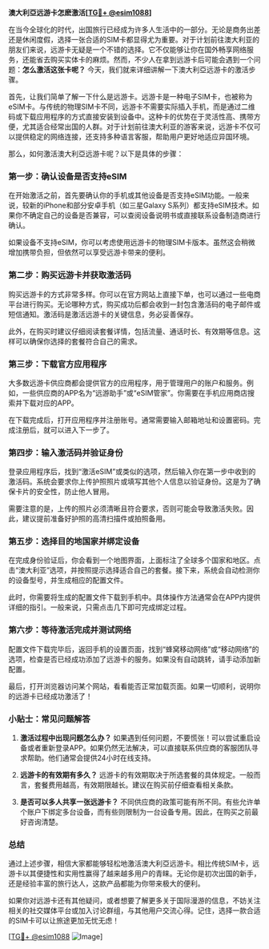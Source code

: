 **澳大利亞远游卡怎麽激活[[TG💪+ @esim1088](https://t.me/s/esim1088)]**

在当今全球化的时代，出国旅行已经成为许多人生活中的一部分。无论是商务出差还是休闲度假，选择一张合适的SIM卡都显得尤为重要。对于计划前往澳大利亚的朋友们来说，远游卡无疑是一个不错的选择。它不仅能够让你在国外畅享网络服务，还能省去购买实体卡的麻烦。然而，不少人在拿到远游卡后可能会遇到一个问题：**怎么激活这张卡呢？** 今天，我们就来详细讲解一下澳大利亞远游卡的激活步骤。

首先，让我们简单了解一下什么是远游卡。远游卡是一种电子SIM卡，也被称为eSIM卡。与传统的物理SIM卡不同，远游卡不需要实际插入手机，而是通过二维码或下载应用程序的方式直接安装到设备中。这种卡的优势在于灵活性高、携带方便，尤其适合经常出国的人群。对于计划前往澳大利亚的游客来说，远游卡不仅可以提供稳定的网络连接，还支持多种语言客服，帮助用户更好地适应异国环境。

那么，如何激活澳大利亞远游卡呢？以下是具体的步骤：

### 第一步：确认设备是否支持eSIM

在开始激活之前，首先要确认你的手机或其他设备是否支持eSIM功能。一般来说，较新的iPhone和部分安卓手机（如三星Galaxy S系列）都支持eSIM技术。如果你不确定自己的设备是否兼容，可以查阅设备说明书或直接联系设备制造商进行确认。

如果设备不支持eSIM，你可以考虑使用远游卡的物理SIM卡版本。虽然这会稍微增加携带负担，但依然可以享受远游卡带来的便利。

### 第二步：购买远游卡并获取激活码

购买远游卡的方式非常多样。你可以在官方网站上直接下单，也可以通过一些电商平台进行购买。无论哪种方式，购买成功后都会收到一封包含激活码的电子邮件或短信通知。激活码是激活远游卡的关键信息，务必妥善保存。

此外，在购买时建议仔细阅读套餐详情，包括流量、通话时长、有效期等信息。这样可以确保你选择的套餐符合自己的需求。

### 第三步：下载官方应用程序

大多数远游卡供应商都会提供官方的应用程序，用于管理用户的账户和服务。例如，一些供应商的APP名为“远游助手”或“eSIM管家”。你需要在手机应用商店搜索并下载对应的APP。

在下载完成后，打开应用程序并注册账号。通常需要输入邮箱地址和设置密码。完成注册后，就可以进入下一步了。

### 第四步：输入激活码并验证身份

登录应用程序后，找到“激活eSIM”或类似的选项，然后输入你在第一步中收到的激活码。系统会要求你上传护照照片或填写其他个人信息以验证身份。这是为了确保卡片的安全性，防止他人冒用。

需要注意的是，上传的照片必须清晰且符合要求，否则可能会导致激活失败。因此，建议提前准备好护照的高清扫描件或拍照备用。

### 第五步：选择目的地国家并绑定设备

在完成身份验证后，你会看到一个地图界面，上面标注了全球多个国家和地区。点击“澳大利亚”选项，并按照提示选择适合自己的套餐。接下来，系统会自动检测你的设备型号，并生成相应的配置文件。

此时，你需要将生成的配置文件下载到手机中。具体操作方法通常会在APP内提供详细的指引。一般来说，只需点击几下即可完成绑定过程。

### 第六步：等待激活完成并测试网络

配置文件下载完毕后，返回手机的设置页面，找到“蜂窝移动网络”或“移动网络”的选项，检查是否已经成功添加了远游卡的服务。如果没有自动跳转，请手动添加新配置。

最后，打开浏览器访问某个网站，看看能否正常加载页面。如果一切顺利，说明你的远游卡已经成功激活了！

### 小贴士：常见问题解答

1. **激活过程中出现问题怎么办？**
   如果遇到任何问题，不要慌张！可以尝试重启设备或者重新登录APP。如果仍然无法解决，可以直接联系供应商的客服团队寻求帮助。他们通常会提供24小时在线支持。

2. **远游卡的有效期有多久？**
   远游卡的有效期取决于所选套餐的具体规定。一般而言，套餐费用越高，有效期限越长。建议在购买前仔细查看相关条款。

3. **是否可以多人共享一张远游卡？**
   不同供应商的政策可能有所不同。有些允许单个账户下绑定多台设备，而有些则限制为一台设备专用。因此，在购买之前最好咨询清楚。

### 总结

通过上述步骤，相信大家都能够轻松地激活澳大利亞远游卡。相比传统SIM卡，远游卡以其便捷性和实用性赢得了越来越多用户的青睐。无论你是初次出国的新手，还是经验丰富的旅行达人，这款产品都能为你带来极大的便利。

如果你对远游卡还有其他疑问，或者想要了解更多关于国际漫游的信息，不妨关注相关的社交媒体平台或加入讨论群组，与其他用户交流心得。记住，选择一款合适的SIM卡可以让旅途更加无忧无虑！

[[TG💪+ @esim1088](https://t.me/s/esim1088) ![Image](https://i.postimg.cc/4NQfJmqS/Snipaste-2025-05-13-00-14-12.png)]